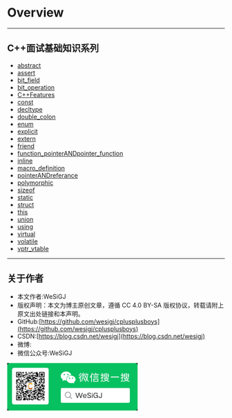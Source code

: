# Overview

---

## C++面试基础知识系列

- [abstract](./Basic/abstract/README.md)
- [assert](./Basic/assert/README.md)
- [bit_field](./Basic/bit_field/README.md)
- [bit_operation](./Basic/bit_operation/README.md)
- [C++Features](./Basic/C++Features/README.md)
- [const](./Basic/const/README.md)
- [decltype](./Basic/decltype/README.md)
- [double_colon](./Basic/double_colon/README.md)
- [enum](./Basic/enum/README.md)
- [explicit](./Basic/explicit/README.md)
- [extern](./Basic/extern/README.md)
- [friend](./Basic/friend/README.md)
- [function_pointerANDpointer_function](./Basic/function_pointerANDpointer_function/README.md)
- [inline](./Basic/inline/README.md)
- [macro_definition](./Basic/macro_definition/README.md)
- [pointerANDreferance](./Basic/pointerANDreferance/README.md)
- [polymorphic](./Basic/polymorphic/README.md)
- [sizeof](./Basic/sizeof/README.md)
- [static](./Basic/static/README.md)
- [struct](./Basic/struct/README.md)
- [this](./Basic/this/README.md)
- [union](./Basic/union/README.md)
- [using](./Basic/using/README.md)
- [virtual](./Basic/virtual/README.md)
- [volatile](./Basic/volatile/README.md)
- [vptr_vtable](./Basic/vptr_vtable/README.md)

---

## 关于作者

- 本文作者:WeSiGJ
- 版权声明：本文为博主原创文章，遵循 CC 4.0 BY-SA 版权协议，转载请附上原文出处链接和本声明。
- GitHub:[https://github.com/wesigj/cplusplusboys](https://github.com/wesigj/cplusplusboys)
- CSDN:[https://blog.csdn.net/wesigj](https://blog.csdn.net/wesigj)
- 微博:
- 微信公众号:WeSiGJ

<img src=/./img/wechat.jpg width=60% />
